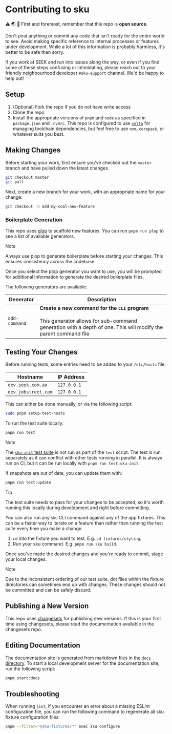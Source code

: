 # Contributing to sku

⚠️ 🌏 👀 First and foremost, remember that this repo is **open source**.

Don't post anything or commit any code that isn't ready for the entire world to see.
Avoid making specific reference to internal processes or features under development.
While a lot of this information is probably harmless, it's better to be safe than sorry.

If you work at SEEK and run into issues along the way, or even if you find some of these steps confusing or intimidating, please reach out to your friendly neighbourhood developer `#sku-support` channel.
We'd be happy to help out!

## Setup

1. (Optional) Fork the repo if you do not have write access
1. Clone the repo
1. Install the appropriate versions of `pnpm` and `node` as specified in `package.json` and `.nvmrc`. This repo is configured to use [`volta`]
   for managing toolchain dependencies, but feel free to use `nvm`, `corepack`, or whatever suits you best.

[`volta`]: https://volta.sh/

## Making Changes

Before starting your work, first ensure you've checked out the `master` branch and have pulled down the latest changes.

```sh
git checkout master
git pull
```

Next, create a new branch for your work, with an appropriate name for your change:

```sh
git checkout -b add-my-cool-new-feature
```

### Boilerplate Generation

This repo uses [plop] to scaffold new features. You can run `pnpm run plop` to see a list of available generators.

> [!NOTE]
> Always use plop to generate boilerplate before starting your changes. This ensures consistency across the codebase.

Once you select the plop generator you want to use, you will be prompted for additional information to generate the desired boilerplate files.

The following generators are available:

| Generator     | Description                                                                                                                                                            |
| ------------- | ---------------------------------------------------------------------------------------------------------------------------------------------------------------------- |
| `add-command` | **Create a new command for the `CLI` program** <br><br> This generator allows for sub-command generation with a depth of one. This will modify the parent command file |

[plop]: https://plopjs.com/

## Testing Your Changes

Before running tests, some entries need to be added to your `/etc/hosts` file.

| Hostname            | IP Address  |
| ------------------- | ----------- |
| `dev.seek.com.au`   | `127.0.0.1` |
| `dev.jobstreet.com` | `127.0.0.1` |

This can either be done manually, or via the following script:

```sh
sudo pnpm setup-test-hosts
```

To run the test suite locally:

```sh
pnpm run test
```

> [!NOTE]
> The [`sku-init` test suite] is not run as part of the `test` script.
> The test is run separately as it can conflict with other tests running in parallel.
> It is always run on CI, but it can be run locally with `pnpm run test:sku-init`.

If snapshots are out of date, you can update them with:

```sh
pnpm run test:update
```

> [!TIP]
> The test suite needs to pass for your changes to be accepted, so it's worth running this locally during development and right before committing.

You can also run any `sku` CLI command against any of the app fixtures.
This can be a faster way to iterate on a feature than rather than running the test suite every time you make a change.

1. `cd` into the fixture you want to test. E.g. `cd fixtures/styling`.
1. Run your sku command. E.g. `pnpm run sku build`.

Once you've made the desired changes and you're ready to commit, stage your local changes.

> [!NOTE]
> Due to the inconsistent ordering of our test suite, dot files within the fixture directories can sometimes end up with changes.
> These changes should not be committed and can be safely discard.

[`sku-init` test suite]: ./fixtures/sku-init/sku-init.test.js

## Publishing a New Version

This repo uses [changesets] for publishing new versions.
If this is your first time using changesets, please read the documentation available in the changesets repo.

[changesets]: https://github.com/changesets/changesets

## Editing Documentation

The documentation site is generated from markdown files in [the `docs` directory].
To start a local development server for the documentation site, run the following script:

```sh
pnpm start:docs
```

[the `docs` directory]: ./docs/docs

## Troubleshooting

When running `lint`, if you encounter an error about a missing ESLint configuration file, you can run the following command to regenerate all sku fixture configuration files:

```sh
pnpm --filter="@sku-fixtures/*" exec sku configure
```
